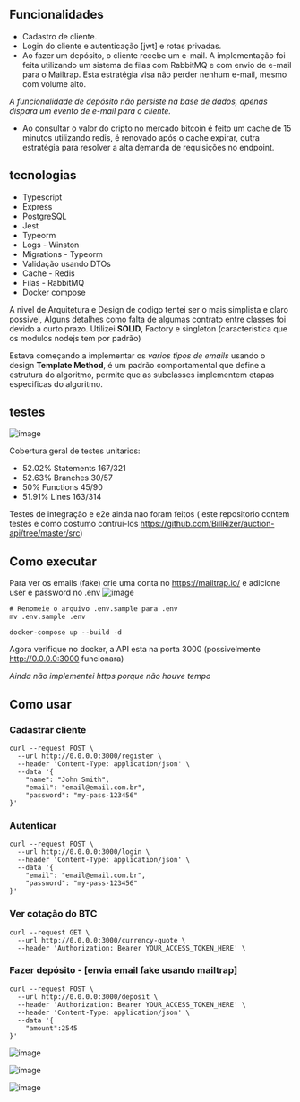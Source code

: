 ## Funcionalidades
- Cadastro de cliente.
- Login do cliente e autenticação [jwt] e rotas privadas.
- Ao fazer um depósito, o cliente recebe um e-mail. A implementação foi feita utilizando um sistema de filas com RabbitMQ e com envio de e-mail para o Mailtrap. Esta estratégia visa não perder nenhum e-mail, mesmo com volume alto.

*A funcionalidade de depósito não persiste na base de dados, apenas dispara um  evento de e-mail para o cliente.*

- Ao consultar o valor do cripto no mercado bitcoin é feito um cache de 15 minutos utilizando redis, é renovado após o cache expirar, outra estratégia para resolver a alta demanda de requisições no endpoint.



## tecnologias

- Typescript
- Express
- PostgreSQL
- Jest
- Typeorm
- Logs - Winston
- Migrations - Typeorm
- Validação usando DTOs
- Cache - Redis
- Filas - RabbitMQ
- Docker compose

A nivel de Arquitetura e Design de codigo tentei ser o mais simplista e claro possivel, Alguns detalhes como falta de algumas contrato entre classes foi devido a curto prazo. Utilizei **SOLID**, Factory e singleton (caracteristica que os modulos nodejs tem por padrão)

Estava começando a implementar os *varios tipos de emails* usando o design **Template Method**, é um padrão comportamental que define a estrutura do algoritmo, permite que as subclasses implementem etapas especificas do algoritmo.

## testes
![image](https://github.com/BillRizer/exchange-api/assets/5104527/57cf3bf0-5158-4f7f-9e36-792ae95a2f91)

Cobertura geral de testes unitarios:
- 52.02% Statements 167/321
- 52.63% Branches 30/57
- 50% Functions 45/90
- 51.91% Lines 163/314

Testes de integração e e2e ainda nao foram feitos ( este repositorio contem testes e como costumo contruí-los https://github.com/BillRizer/auction-api/tree/master/src)

## Como executar
Para ver os emails (fake) crie uma conta no https://mailtrap.io/
e adicione user e password no .env
![image](https://github.com/BillRizer/exchange-api/assets/5104527/9ae30eed-e7bc-49d7-bf5d-6e82696370f2)

```
# Renomeie o arquivo .env.sample para .env
mv .env.sample .env

docker-compose up --build -d

```
Agora verifique no docker, a API esta na porta 3000 (possivelmente http://0.0.0.0:3000 funcionara)

*Ainda não implementei https porque não houve tempo*


## Como usar

###  Cadastrar cliente
```
curl --request POST \
  --url http://0.0.0.0:3000/register \
  --header 'Content-Type: application/json' \
  --data '{
	"name": "John Smith",
	"email": "email@email.com.br",
	"password": "my-pass-123456"
}'
```

### Autenticar 
```
curl --request POST \
  --url http://0.0.0.0:3000/login \
  --header 'Content-Type: application/json' \
  --data '{
	"email": "email@email.com.br",
	"password": "my-pass-123456"
}'
```

### Ver cotação do BTC
```
curl --request GET \
  --url http://0.0.0.0:3000/currency-quote \
  --header 'Authorization: Bearer YOUR_ACCESS_TOKEN_HERE' \
```


### Fazer depósito - [envia email fake usando mailtrap]
```
curl --request POST \
  --url http://0.0.0.0:3000/deposit \
  --header 'Authorization: Bearer YOUR_ACCESS_TOKEN_HERE' \
  --header 'Content-Type: application/json' \
  --data '{
	"amount":2545
}'
```

![image](https://github.com/BillRizer/exchange-api/assets/5104527/f305a3d9-29c4-48f1-a0a8-d041c193b5e5)

![image](https://github.com/BillRizer/exchange-api/assets/5104527/309d78f0-c305-4676-82c6-c17268031bde)

![image](https://github.com/BillRizer/exchange-api/assets/5104527/173d736d-0234-4257-8a77-6ab71adad66e)



